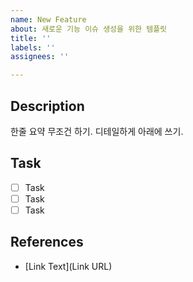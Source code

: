 ```yaml
---
name: New Feature
about: 새로운 기능 이슈 생성을 위한 템플릿
title: ''
labels: ''
assignees: ''

---
```


## Description

한줄 요약 무조건 하기.
디테일하게 아래에 쓰기.

## Task

- [ ] Task
- [ ] Task
- [ ] Task

## References

- [Link Text](Link URL)
